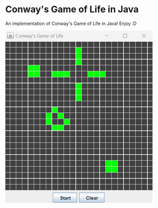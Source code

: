 # Conway's Game of Life in Java

An implementation of Conway's Game of Life in Java! Enjoy :D

![Game screenshot](./conway.png)
